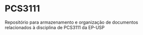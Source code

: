 # PCS3111
Repositório para armazenamento e organização de documentos relacionados à disciplina de PCS3111 da EP-USP
